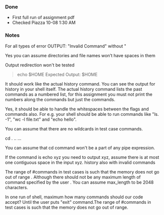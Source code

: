 ### Done
- First full run of assignment pdf
- Checked Piazza 10-08 1:30 AM

### Notes
For all types of error
OUTPUT: "Invalid Command"
without "

Yes you can assume directories and file names won’t have spaces in them

Output redirection won't be tested

> echo $HOME
Expected Output: $HOME

It should work like the actual history command. You can see the output for history in your shell itself. The actual history command lists the past commands as a numbered list, for this assignment you must not print the numbers along the commands but just the commands.

Yes, it should be able to handle the whitespaces between the flags and commands also. For e.g. your shell should be able to run commands like "ls.   -1", "wc     -l  file.txt" and "echo       hello".

You can assume that there are no wildcards in test case commands.

cd . .. ...

You can assume that cd command won't be a part of any pipe expression.

If the command is echo xyz you need to output xyz, assume there is at most one contiguous space in the input xyz.
history also with invalid commands

The range of #commands in test cases is such that the memory does not go out of range . Although there should not be any maximum length of command specified by the user . You can assume max_length to be 2048 characters.

In one run of shell, maximum how many commands should our code accept?
Until the user puts "exit" command.The range of #commands in test cases is such that the memory does not go out of range.